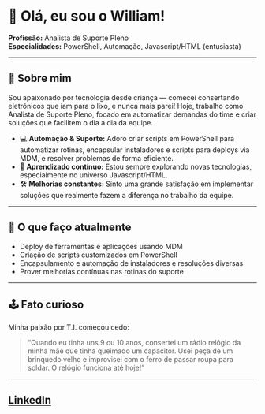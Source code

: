 # 👋 Olá, eu sou o William!

**Profissão:** Analista de Suporte Pleno  
**Especialidades:** PowerShell, Automação, Javascript/HTML (entusiasta)  

---

## 🚀 Sobre mim

Sou apaixonado por tecnologia desde criança — comecei consertando eletrônicos que iam para o lixo, e nunca mais parei! Hoje, trabalho como Analista de Suporte Pleno, focado em automatizar demandas do time e criar soluções que facilitem o dia a dia da equipe.

- 💻 **Automação & Suporte:** Adoro criar scripts em PowerShell para automatizar rotinas, encapsular instaladores e scripts para deploys via MDM, e resolver problemas de forma eficiente.
- 🌱 **Aprendizado contínuo:** Estou sempre explorando novas tecnologias, especialmente no universo Javascript/HTML.
- 🛠️ **Melhorias constantes:** Sinto uma grande satisfação em implementar soluções que realmente fazem a diferença no trabalho da equipe.

---

## 🎯 O que faço atualmente

- Deploy de ferramentas e aplicações usando MDM
- Criação de scripts customizados em PowerShell
- Encapsulamento e automação de instaladores e resoluções diversas
- Prover melhorias contínuas nas rotinas do suporte

---

## 🕹️ Fato curioso

Minha paixão por T.I. começou cedo:  
> “Quando eu tinha uns 9 ou 10 anos, consertei um rádio relógio da minha mãe que tinha queimado um capacitor. Usei peça de um brinquedo velho e improvisei com o ferro de passar roupa para soldar. O relógio funciona até hoje!”

---

[LinkedIn](https://www.linkedin.com/in/williamsantoscruz/)
---


